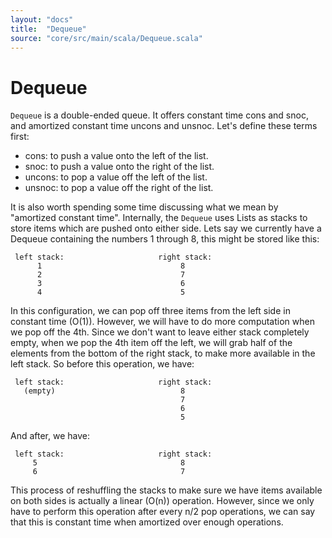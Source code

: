 ```yaml
---
layout: "docs"
title:  "Dequeue"
source: "core/src/main/scala/Dequeue.scala"
---
```

# Dequeue

`Dequeue` is a double-ended queue. It offers constant time cons and
snoc, and amortized constant time uncons and unsnoc. Let's define
these terms first:

- cons: to push a value onto the left of the list.
- snoc: to push a value onto the right of the list.
- uncons: to pop a value off the left of the list.
- unsnoc: to pop a value off the right of the list.

It is also worth spending some time discussing what we mean by
"amortized constant time". Internally, the `Dequeue` uses Lists as
stacks to store items which are pushed onto either side. Lets say we
currently have a Dequeue containing the numbers 1 through 8, this
might be stored like this:

     left stack:                     right stack:
          1                               8
          2                               7
          3                               6
          4                               5
		  
In this configuration, we can pop off three items from the left side
in constant time (O(1)). However, we will have to do more computation
when we pop off the 4th. Since we don't want to leave either stack
completely empty, when we pop the 4th item off the left, we will grab
half of the elements from the bottom of the right stack, to make more
available in the left stack. So before this operation, we have:

     left stack:                     right stack:
       (empty)                            8
                                          7
                                          6
                                          5

And after, we have:

     left stack:                     right stack:
         5                                8
         6                                7

This process of reshuffling the stacks to make sure we have items
available on both sides is actually a linear (O(n))
operation. However, since we only have to perform this operation after
every n/2 pop operations, we can say that this is constant time when
amortized over enough operations.
